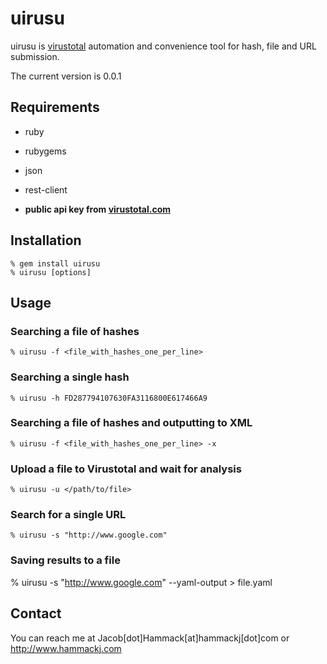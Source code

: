 # uirusu

uirusu is [virustotal](http://www.virustotal.com) automation and convenience tool for hash, file and URL submission.

The current version is 0.0.1

## Requirements

* ruby
* rubygems
* json
* rest-client

* **public api key from [virustotal.com](http://www.virustotal.com)**

## Installation

	% gem install uirusu
	% uirusu [options]

## Usage

### Searching a file of hashes

	% uirusu -f <file_with_hashes_one_per_line>

### Searching a single hash

	% uirusu -h FD287794107630FA3116800E617466A9
 
### Searching a file of hashes and outputting to XML
	% uirusu -f <file_with_hashes_one_per_line> -x

### Upload a file to Virustotal and wait for analysis
	% uirusu -u </path/to/file>

### Search for a single URL 
	% uirusu -s "http://www.google.com"
	
### Saving results to a file
  % uirusu -s "http://www.google.com" --yaml-output > file.yaml

## Contact
You can reach me at Jacob[dot]Hammack[at]hammackj[dot]com or http://www.hammackj.com
